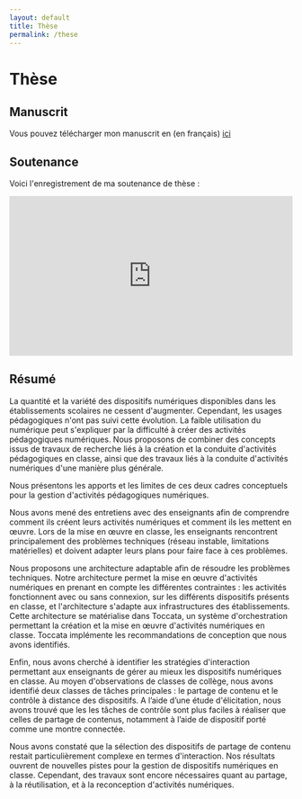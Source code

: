 ```yaml
---
layout: default
title: Thèse
permalink: /these
---
```


# Thèse

## Manuscrit

Vous pouvez télécharger mon manuscrit en (en français) [ici](https://valentin.lachand.net/documents/2020/Manuscrit_VL.pdf)

## Soutenance

Voici l'enregistrement de ma soutenance de thèse :
<div style="padding:56.25% 0 0 0;position:relative;"><iframe src="https://player.vimeo.com/video/485939814" style="position:absolute;top:0;left:0;width:100%;height:100%;" frameborder="0" allow="autoplay; fullscreen" allowfullscreen></iframe></div><script src="https://player.vimeo.com/api/player.js"></script>

## Résumé
La quantité et la variété des dispositifs numériques disponibles dans les établissements scolaires ne cessent d'augmenter. Cependant, les usages pédagogiques n'ont pas suivi cette évolution. La faible utilisation du numérique peut s'expliquer par la difficulté à créer des activités pédagogiques numériques. 
Nous proposons de combiner des concepts issus de travaux de recherche liés à la création et la conduite d'activités pédagogiques en classe, ainsi que des travaux liés à la conduite d'activités numériques d'une manière plus générale. 

Nous présentons les apports et les limites de ces deux cadres conceptuels pour la gestion d'activités pédagogiques numériques. 

Nous avons mené des entretiens avec des enseignants afin de comprendre comment ils créent leurs activités numériques et comment ils les mettent en œuvre. Lors de la mise en œuvre en classe, les enseignants rencontrent principalement des problèmes techniques (réseau instable, limitations matérielles) et doivent adapter leurs plans pour faire face à ces problèmes. 

Nous proposons une architecture adaptable afin de résoudre les problèmes techniques. Notre architecture permet la mise en œuvre d'activités numériques en prenant en compte les différentes contraintes : les activités fonctionnent avec ou sans connexion, sur les différents dispositifs présents en classe, et l'architecture s'adapte aux infrastructures des établissements. Cette architecture se matérialise dans Toccata, un système d'orchestration permettant la création et la mise en œuvre d'activités numériques en classe. Toccata implémente les recommandations de conception que nous avons identifiés. 

Enfin, nous avons cherché à identifier les stratégies d'interaction permettant aux enseignants de gérer au mieux les dispositifs numériques en classe. Au moyen d'observations de classes de collège, nous avons identifié deux classes de tâches principales : le partage de contenu et le contrôle à distance des dispositifs. A l’aide d’une étude d'élicitation, nous avons trouvé que les les tâches de contrôle sont plus faciles à réaliser que celles de partage de contenus, notamment à l’aide de dispositif porté comme une montre connectée. 

Nous avons constaté que la sélection des dispositifs de partage de contenu restait particulièrement complexe en termes d'interaction. Nos résultats ouvrent de nouvelles pistes pour la gestion de dispositifs numériques en classe. Cependant, des travaux sont encore nécessaires quant au partage, à la réutilisation, et à la reconception d'activités numériques. 
